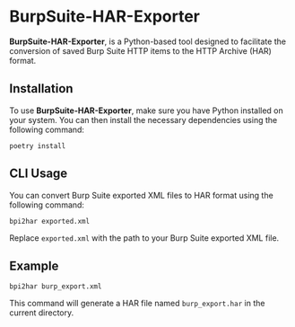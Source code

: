 # BurpSuite-HAR-Exporter

**BurpSuite-HAR-Exporter**, is a Python-based tool designed to facilitate the conversion of saved Burp Suite HTTP items to the HTTP Archive (HAR) format.

## Installation

To use **BurpSuite-HAR-Exporter**, make sure you have Python installed on your system. You can then install the necessary dependencies using the following command:

```shell
poetry install
```

## CLI Usage

You can convert Burp Suite exported XML files to HAR format using the following command:

```shell
bpi2har exported.xml
```

Replace `exported.xml` with the path to your Burp Suite exported XML file.

## Example

```shell
bpi2har burp_export.xml
```

This command will generate a HAR file named `burp_export.har` in the current directory.

